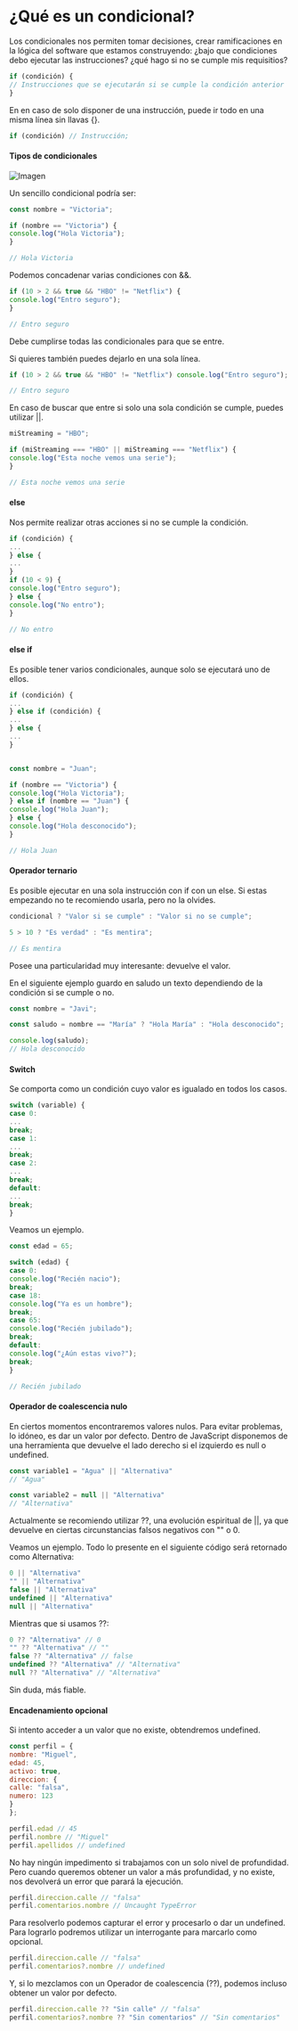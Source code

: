 # ¿Qué es un condicional?

Los condicionales nos permiten tomar decisiones, crear ramificaciones en la lógica del software que estamos construyendo: ¿bajo que condiciones debo ejecutar las instrucciones? ¿qué hago si no se cumple mis requisitios?

```javascript
if (condición) {
// Instrucciones que se ejecutarán si se cumple la condición anterior
}
```

En en caso de solo disponer de una instrucción, puede ir todo en una misma línea sin llavas {}.

```javascript
if (condición) // Instrucción;
```

#### Tipos de condicionales

![Imagen](https://blogger.googleusercontent.com/img/b/R29vZ2xl/AVvXsEjjh2a5SGDyuw-1xJaI-IcstfehgwACZpo2rCzVMloY4Nn-GILpBIan_5WvxZMDa-ZQgwwM0Hyq5rKfLy6iWbIjorQr_wetOZx9rR9dVZMTflesp0wS-U0W-gtCIh_Cu3roGIEGmzdgGsc/s1600/operadores-logicos-javascrippt.png)

Un sencillo condicional podría ser:

```javascript
const nombre = "Victoria";

if (nombre == "Victoria") {
console.log("Hola Victoria");
}

// Hola Victoria
```

Podemos concadenar varias condiciones con &&.

```javascript
if (10 > 2 && true && "HBO" != "Netflix") {
console.log("Entro seguro");
}

// Entro seguro
```

Debe cumplirse todas las condicionales para que se entre.

Si quieres también puedes dejarlo en una sola línea.

```javascript
if (10 > 2 && true && "HBO" != "Netflix") console.log("Entro seguro");

// Entro seguro
```

En caso de buscar que entre si solo una sola condición se cumple, puedes utilizar ||.

```javascript
miStreaming = "HBO";

if (miStreaming === "HBO" || miStreaming === "Netflix") {
console.log("Esta noche vemos una serie");
}

// Esta noche vemos una serie
```

#### else

Nos permite realizar otras acciones si no se cumple la condición.

```javascript
if (condición) {
...
} else {
...
}
if (10 < 9) {
console.log("Entro seguro");
} else {
console.log("No entro");
}

// No entro
```

#### else if

Es posible tener varios condicionales, aunque solo se ejecutará uno de ellos.

```javascript
if (condición) {
...
} else if (condición) {
...
} else {
...
}


const nombre = "Juan";

if (nombre == "Victoria") {
console.log("Hola Victoria");
} else if (nombre == "Juan") {
console.log("Hola Juan");
} else {
console.log("Hola desconocido");
}

// Hola Juan
```

#### Operador ternario

Es posible ejecutar en una sola instrucción con if con un else. Si estas empezando no te recomiendo usarla, pero no la olvides.

```javascript
condicional ? "Valor si se cumple" : "Valor si no se cumple";

5 > 10 ? "Es verdad" : "Es mentira";

// Es mentira
```

Posee una particularidad muy interesante: devuelve el valor.

En el siguiente ejemplo guardo en saludo un texto dependiendo de la condición si se cumple o no.

```javascript
const nombre = "Javi";

const saludo = nombre == "María" ? "Hola María" : "Hola desconocido";

console.log(saludo);
// Hola desconocido
```

#### Switch

Se comporta como un condición cuyo valor es igualado en todos los casos.

```javascript
switch (variable) {
case 0:
...
break;
case 1:
...
break;
case 2:
...
break;
default:
...
break;
}
```

Veamos un ejemplo.

```javascript
const edad = 65;

switch (edad) {
case 0:
console.log("Recién nacio");
break;
case 18:
console.log("Ya es un hombre");
break;
case 65:
console.log("Recién jubilado");
break;
default:
console.log("¿Aún estas vivo?");
break;
}

// Recién jubilado
```

#### Operador de coalescencia nulo

En ciertos momentos encontraremos valores nulos. Para evitar problemas, lo idóneo, es dar un valor por defecto. Dentro de JavaScript disponemos de una herramienta que devuelve el lado derecho si el izquierdo es null o undefined.

```javascript
const variable1 = "Agua" || "Alternativa"
// "Agua"

const variable2 = null || "Alternativa"
// "Alternativa"
```

Actualmente se recomiendo utilizar ??, una evolución espiritual de ||, ya que devuelve en ciertas circunstancias falsos negativos con "" o 0.

Veamos un ejemplo. Todo lo presente en el siguiente código será retornado como Alternativa:

```javascript
0 || "Alternativa"
"" || "Alternativa"
false || "Alternativa"
undefined || "Alternativa"
null || "Alternativa"
```

Mientras que si usamos ??:

```javascript
0 ?? "Alternativa" // 0
"" ?? "Alternativa" // ""
false ?? "Alternativa" // false
undefined ?? "Alternativa" // "Alternativa"
null ?? "Alternativa" // "Alternativa"
```

Sin duda, más fiable.

#### Encadenamiento opcional

Si intento acceder a un valor que no existe, obtendremos undefined.

```javascript
const perfil = {
nombre: "Miguel",
edad: 45,
activo: true,
direccion: {
calle: "falsa",
numero: 123
}
};

perfil.edad // 45
perfil.nombre // "Miguel"
perfil.apellidos // undefined
```

No hay ningún impedimento si trabajamos con un solo nivel de profundidad. Pero cuando queremos obtener un valor a más profundidad, y no existe, nos devolverá un error que parará la ejecución.

```javascript
perfil.direccion.calle // "falsa"
perfil.comentarios.nombre // Uncaught TypeError
```

Para resolverlo podemos capturar el error y procesarlo o dar un undefined. Para lograrlo podremos utilizar un interrogante para marcarlo como opcional.

```javascript
perfil.direccion.calle // "falsa"
perfil.comentarios?.nombre // undefined
```

Y, si lo mezclamos con un Operador de coalescencia (??), podemos incluso obtener un valor por defecto.

```javascript
perfil.direccion.calle ?? "Sin calle" // "falsa"
perfil.comentarios?.nombre ?? "Sin comentarios" // "Sin comentarios"
```
